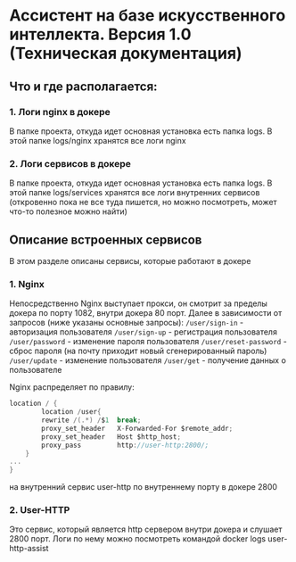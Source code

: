 # Ассистент на базе искусственного интеллекта. Версия 1.0 (Техническая документация)

## Что и где располагается:

### 1. Логи nginx в докере
В папке проекта, откуда идет основная установка есть папка logs. В этой папке logs/nginx хранятся все логи nginx

### 2. Логи сервисов в докере
В папке проекта, откуда идет основная установка есть папка logs. В этой папке logs/services хранятся все логи внутренних сервисов (откровенно пока не все туда пишется, но можно посмотреть, может что-то полезное можно найти)

## Описание встроенных сервисов
В этом разделе описаны сервисы, которые работают в докере

### 1. Nginx
Непосредственно Nginx выступает прокси, он смотрит за пределы докера по порту 1082, внутри докера 80 порт.
Далее в зависимости от запросов (ниже указаны основные запросы):
`/user/sign-in` - авторизация пользователя
`/user/sign-up` - регистрация пользователя
`/user/password` - изменение пароля пользователя
`/user/reset-password` - сброс пароля (на почту приходит новый сгенерированный пароль)
`/user/update` - изменение пользователя
`/user/get` - получение данных о пользователе

Nginx распределяет по правилу:
```c
location / {
        location /user{
        rewrite /(.*) /$1  break;
        proxy_set_header   X-Forwarded-For $remote_addr;
        proxy_set_header   Host $http_host;
        proxy_pass         http://user-http:2800/;
    }
...
}
```
на внутренний сервис user-http по внутреннему порту в докере 2800

### 2. User-HTTP
Это сервис, который является http сервером внутри докера и слушает 2800 порт.
Логи по нему можно посмотреть командой docker logs user-http-assist
